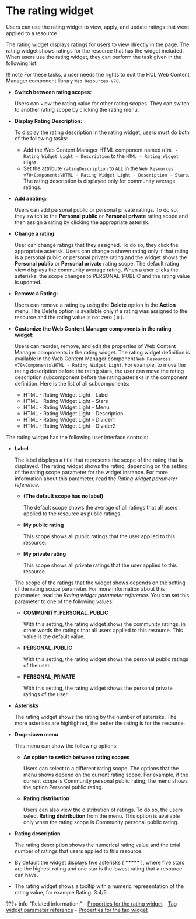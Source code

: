 # The rating widget

Users can use the rating widget to view, apply, and update ratings that were applied to a resource.

The rating widget displays ratings for users to view directly in the page. The rating widget shows ratings for the resource that has the widget included. When users use the rating widget, they can perform the task given in the following list.

!!! note
    For these tasks, a user needs the rights to edit the HCL Web Content Manager component library `Web Resources V70`.

-   **Switch between rating scopes:**

    Users can view the rating value for other rating scopes. They can switch to another rating scope by clicking the rating menu.

-   **Display Rating Description:**

    To display the rating description in the rating widget, users must do both of the following tasks:

    -   Add the Web Content Manager HTML component named `HTML - Rating Widget Light - Description` to the `HTML - Rating Widget Light`.
    -   Set the attribute `ratingDescription` to `ALL` in the `Web Resources v70\Components\HTML - Rating Widget Light - Description - Stars`.
    The rating description is displayed only for community average ratings.

-   **Add a rating:**

    Users can add personal public or personal private ratings. To do so, they switch to the **Personal public** or **Personal private** rating scope and then assign a rating by clicking the appropriate asterisk.

-   **Change a rating:**

    User can change ratings that they assigned. To do so, they click the appropriate asterisk. Users can change a shown rating only if that rating is a personal public or personal private rating and the widget shows the **Personal public** or **Personal private** rating scope. The default rating view displays the community average rating. When a user clicks the asterisks, the scope changes to PERSONAL\_PUBLIC and the rating value is updated.

-   **Remove a Rating:**

    Users can remove a rating by using the **Delete** option in the **Action** menu. The Delete option is available only if a rating was assigned to the resource and the rating value is not zero \( `0` \).

-   **Customize the Web Content Manager components in the rating widget:**

    Users can reorder, remove, and edit the properties of Web Content Manager components in the rating widget. The rating widget definition is available in the Web Content Manager component `Web Resources v70\Components\HTML - Rating Widget Light`. For example, to move the rating description before the rating stars, the user can move the rating description subcomponent before the rating asterisks in the component definition. Here is the list of all subcomponents:

    -   HTML - Rating Widget Light - Label
    -   HTML - Rating Widget Light - Stars
    -   HTML - Rating Widget Light - Menu
    -   HTML - Rating Widget Light - Description
    -   HTML - Rating Widget Light - Divider1
    -   HTML - Rating Widget Light - Divider2

The rating widget has the following user interface controls:

-   **Label**

    The label displays a title that represents the scope of the rating that is displayed. The rating widget shows the rating, depending on the setting of the rating scope parameter for the widget instance. For more information about this parameter, read the *Rating widget parameter reference*.

    -   **\(The default scope has no label\)**

        The default scope shows the average of all ratings that all users applied to the resource as public ratings.

    -   **My public rating**

        This scope shows all public ratings that the user applied to this resource.

    -   **My private rating**

        This scope shows all private ratings that the user applied to this resource.

    The scope of the ratings that the widget shows depends on the setting of the rating scope parameter. For more information about this parameter, read the *Rating widget parameter reference*. You can set this parameter to one of the following values:

    -   **COMMUNITY\_PERSONAL\_PUBLIC**

        With this setting, the rating widget shows the community ratings, in other words the ratings that all users applied to this resource. This value is the default value.

    -   **PERSONAL\_PUBLIC**

        With this setting, the rating widget shows the personal public ratings of the user.

    -   **PERSONAL\_PRIVATE**

        With this setting, the rating widget shows the personal private ratings of the user.

-   **Asterisks**

    The rating widget shows the rating by the number of asterisks. The more asterisks are highlighted, the better the rating is for the resource.

-   **Drop-down menu**

    This menu can show the following options:

    -   **An option to switch between rating scopes**

        Users can select to a different rating scope. The options that the menu shows depend on the current rating scope. For example, if the current scope is Community personal public rating, the menu shows the option Personal public rating.

    -   **Rating distribution**

        Users can also view the distribution of ratings. To do so, the users select **Rating distribution** from the menu. This option is available only when the rating scope is Community personal public rating.

-   **Rating description**

    The rating description shows the numerical rating value and the total number of ratings that users applied to this resource.


-   By default the widget displays five asterisks \( **\*\*\*\*\*** \), where five stars are the highest rating and one star is the lowest rating that a resource can have.
-   The rating widget shows a tooltip with a numeric representation of the rating value, for example Rating: 3.4/5.

<!--
-   **[Adding the rating widget to your portal content](../admin-system/tag_rate_add_inlrate_lite.md)**  
By default, the rating widget is available for Web Content Manager article template pages and blogs and wikis. You can also add rating widgets to your portal content as required.
-   **[Customizing the rating widget](../admin-system/tag_rate_cust_inlrate_lite.md)**  
The user interface of the rating widget consists of Web Content Manager HTML components. You can customize the rating widgets by modifying one or more of these components. For example, you can change the order of the user interface elements, or you can remove a field that you do not want to show in the user interface. The components are listed here. -->

???+ info "Related information:"
    - [Properties for the rating widget](../../../../../deployment/manage/config_portal_behavior/service_config_properties/portal_svc_cfg/cp_cfg_svc/srvcfg_cpcfg4tr_dlgrate_altui.md)
    - [Tag widget parameter reference](../../../cfg_reference/parm_ref_tag_rate_widget/tag_rate_parm_ref_inl_tag_lite.md)
    - [Properties for the tag widget](../../../../../deployment/manage/config_portal_behavior/service_config_properties/portal_svc_cfg/cp_cfg_svc/srvcfg_cpcfg4tr_dlgtag_altui.md)

